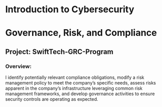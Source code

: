 # Introduction to Cybersecurity
# Governance, Risk, and Compliance
## Project: SwiftTech-GRC-Program

### Overview:
I identify potentially relevant compliance obligations, modify a risk management policy to meet the company’s specific needs, assess risks apparent in the company’s infrastructure leveraging common risk management frameworks, and develop governance activities to ensure security controls are operating as expected.
